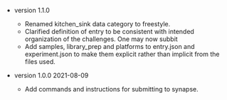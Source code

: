
* version 1.1.0 
  - Renamed kitchen_sink data category to freestyle.
  - Clarified definition of entry to be consistent with intended organization
    of the challenges.  One may now subbit
  - Add samples, library_prep and platforms to entry.json and experiment.json
    to make them explicit rather than implicit from the files used.
  
* version 1.0.0 2021-08-09
  - Add commands and instructions for submitting to synapse.
